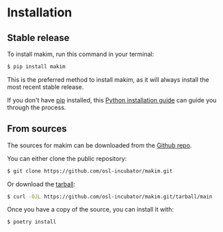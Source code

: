 # Installation

## Stable release

To install makim, run this command in your
terminal:

```bash
$ pip install makim
```

This is the preferred method to install makim,
as it will always install the most recent stable release.

If you don't have [pip](https://pip.pypa.io) installed, this
[Python installation guide](http://docs.python-guide.org/en/latest/starting/installation/)
can guide you through the process.

## From sources

The sources for makim can be downloaded from
the [Github repo](https://github.com/osl-incubator/makim.git).

You can either clone the public repository:

```bash
$ git clone https://github.com/osl-incubator/makim.git
```

Or download the
[tarball](https://github.com/osl-incubator/makim.git/tarball/main):

```bash
$ curl -OJL https://github.com/osl-incubator/makim.git/tarball/main
```

Once you have a copy of the source, you can install it with:

```bash
$ poetry install
```
